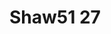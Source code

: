 <a name="material" />

# Shaw51 27
<script type="application/ld+json">
  {
    "@context": "https://schema.org/",
    "@type": "ChemicalSubstance",
    "http://purl.org/dc/terms/conformsTo":
      {
        "@type": "CreativeWork",
        "@id": "https://bioschemas.org/profiles/ChemicalSubstance/0.4-RELEASE/"
      },
    "@id": "https://egonw.github.io/nanowiki/nanowiki57.html#material",
    "name": "Shaw51 27",
    "sameAs": "http://127.0.0.1/mediawiki/index.php/Special:URIResolver/Shaw51_27"
  }
</script>

